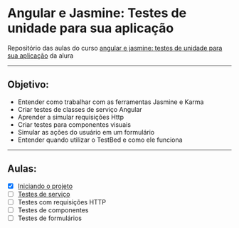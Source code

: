 # Angular e Jasmine: Testes de unidade para sua aplicação
Repositório das aulas do curso [angular e jasmine: testes de unidade para sua aplicação](https://www.alura.com.br/curso-online-angular-unit-test) da alura

----

## Objetivo:

- Entender como trabalhar com as ferramentas Jasmine e Karma
- Criar testes de classes de serviço Angular
- Aprender a simular requisições Http
- Criar testes para componentes visuais
- Simular as ações do usuário em um formulário
- Entender quando utilizar o TestBed e como ele funciona

----

## Aulas:

- [x] [Iniciando o projeto](./iniciando-o-projeto.md)
- [ ] [Testes de serviço](./testes-de-servico.md)
- [ ] Testes com requisições HTTP
- [ ] Testes de componentes
- [ ] Testes de formulários
